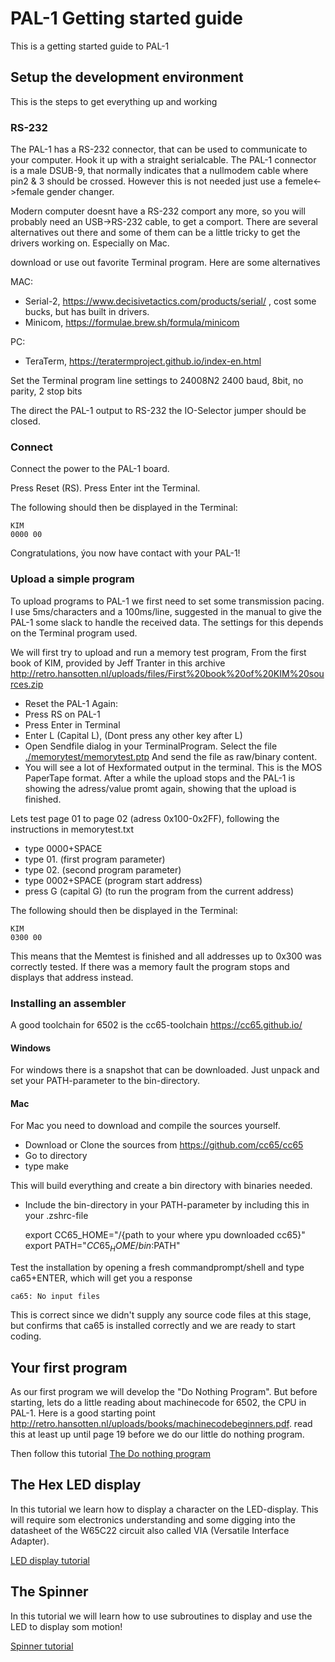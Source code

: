 # PAL-1 Getting started guide
This is a getting started guide to PAL-1

## Setup the development environment
This is the steps to get everything up and working

### RS-232
The PAL-1 has a RS-232 connector, that can be used to communicate to your computer.
Hook it up with a straight serialcable. The PAL-1 connector is a male DSUB-9, that normally indicates that a nullmodem cable where pin2 & 3 should be crossed. However this is not needed just use a femele<->female gender changer.

Modern computer doesnt have a RS-232 comport any more, so you will probably need an USB->RS-232 cable, to get a comport. There are several alternatives out there and some of them can be a little tricky to get the drivers working on. Especially on Mac.

download or use out favorite Terminal program. Here are some alternatives

MAC:
* Serial-2, https://www.decisivetactics.com/products/serial/ , cost some bucks, but has built in drivers.
* Minicom, https://formulae.brew.sh/formula/minicom

PC:
* TeraTerm, https://teratermproject.github.io/index-en.html

Set the Terminal program line settings to 24008N2
2400 baud, 8bit, no parity, 2 stop bits

The direct the PAL-1 output to RS-232 the IO-Selector jumper should be closed.

### Connect
Connect the power to the PAL-1 board.

Press Reset (RS).
Press Enter int the Terminal.

The following should then be displayed in the Terminal:

    KIM
    0000 00

Congratulations, ýou now have contact with your PAL-1!

### Upload a simple program

To upload programs to PAL-1 we first need to set some transmission pacing. 
I use 5ms/characters and a 100ms/line, suggested in the manual to give the PAL-1 some slack to handle the received data. The settings for this depends on the Terminal program used.

We will first try to upload and run a memory test program, From the first book of KIM, provided by Jeff Tranter in this archive http://retro.hansotten.nl/uploads/files/First%20book%20of%20KIM%20sources.zip

* Reset the PAL-1 Again:
* Press RS on PAL-1
* Press Enter in Terminal
* Enter L (Capital L), (Dont press any other key after L)
* Open Sendfile dialog in your TerminalProgram. Select the file [./memorytest/memorytest.ptp](./memorytest/memorytest.ptp) 
And send the file as raw/binary content.
* You will see a lot of Hexformated output in the terminal. This is the MOS PaperTape format. After a while the upload stops and the PAL-1 is showing the adress/value promt again, showing that the upload is finished. 

Lets test page 01 to page 02 (adress 0x100-0x2FF), following the instructions in memorytest.txt
* type 0000+SPACE
* type 01.   (first program parameter)
* type 02.   (second program parameter)
* type 0002+SPACE    (program start address)
* press G (capital G) (to run the program from the current address)

The following should then be displayed in the Terminal:

    KIM
    0300 00

This means that the Memtest is finished and all addresses up to 0x300 was correctly tested. If there was a memory fault the program stops and displays that address instead.

### Installing an assembler
A good toolchain for 6502 is the cc65-toolchain https://cc65.github.io/

#### Windows
For windows there is a snapshot that can be downloaded. Just unpack and set your PATH-parameter to the bin-directory.
#### Mac
For Mac you need to download and compile the sources yourself. 
* Download or Clone the sources from https://github.com/cc65/cc65 
* Go to directory
* type make

This will build everything and create a bin directory with binaries needed. 
* Include the bin-directory in your PATH-parameter by including this in your .zshrc-file


    export CC65_HOME="/{path to your where ypu downloaded cc65}"
    export PATH="${CC65_HOME}/bin:$PATH"

Test the installation by opening a fresh commandprompt/shell and type ca65+ENTER, which will get you a response

    ca65: No input files

This is correct since we didn't supply any source code files at this stage, but confirms that ca65 is installed correctly and we are ready to start coding.

## Your first program

As our first program we will develop the "Do Nothing Program". But before starting, lets do a little reading about machinecode for 6502, the CPU in PAL-1. 
Here is a good starting point http://retro.hansotten.nl/uploads/books/machinecodebeginners.pdf. read this at least up until page 19 before we do our little do nothing program.

Then follow this tutorial [The Do nothing program](./theDoNothingProgram/README.md)

## The Hex LED display

In this tutorial we learn how to display a character on the LED-display. This will require som electronics understanding and some digging into the datasheet of the W65C22 circuit also called VIA (Versatile Interface Adapter).

[LED display tutorial](./leddisplay/README.md)

## The Spinner

In this tutorial we will learn how to use subroutines to display and use the LED to display som motion!

[Spinner tutorial](../spinner/README.md)






    
